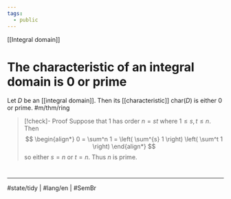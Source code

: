 ```yaml
---
tags:
  - public
---
```

[[Integral domain]]
# The characteristic of an integral domain is 0 or prime

Let $D$ be an [[integral domain]]. Then its [[characteristic]] $\mathrm{char}(D)$ is either 0 or prime. #m/thm/ring

> [!check]- Proof
> Suppose that $1$ has order $n = st$ where $1 \leq s,t \leq n$.
> Then
> $$
> \begin{align*}
> 0 = \sum^n 1 = \left( \sum^{s} 1 \right) \left( \sum^t 1 \right)
> \end{align*}
> $$
> so either $s = n$ or $t = n$.
> Thus $n$ is prime.
> <span class="QED"/>

#
---
#state/tidy | #lang/en | #SemBr
